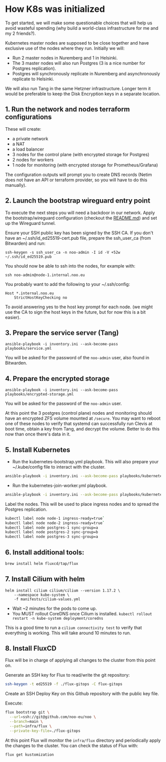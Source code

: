 # How K8s was initialized

To get started, we will make some questionable choices that will help us avoid
wasteful spending (why build a world-class infrastructure for me and my 2
friends?).

Kubernetes master nodes are supposed to be close together and have exclusive
use of the nodes where they run. Initially we will:

- Run 2 master nodes in Nuremberg and 1 in Helsinki.
- The 3 master nodes will also run Postgres (3 is a nice number for Postgres
  replication).
- Postgres will synchronously replicate in Nuremberg and
  asynchronously replicate to Helsinki.

We will also run Tang in the same Hetzner infrastructure. Longer term it would
be preferable to keep the Disk Encryption keys in a separate location.

## 1. Run the network and nodes terraform configurations

These will create:
- a private network
- a NAT
- a load balancer
- 3 nodes for the control plane (with encrypted storage for Postgres)
- 2 nodes for workers
- 1 node for monitoring (with encrypted storage for Prometheus/Grafana)

The configuration outputs will prompt you to create DNS records (Netim does not
have an API or terraform provider, so you will have to do this manually).

## 2. Launch the bootstrap wireguard entry point

To execute the next steps you will need a backdoor in our network. Apply the
bootstrap/wireguard configuration (checkout the
[README.md](../bootstrap/wireguard/README.md)) and set up the Wireguard tunnel.

Ensure your SSH public key has been signed by the SSH CA. If you don't have
an ~/.ssh/id_ed25519-cert.pub file, prepare the ssh_user_ca (from Bitwarden)
and run:

```
ssh-keygen -s ssh_user_ca -n noo-admin -I id -V +52w ~/.ssh/id_ed25519.pub
```

You should now be able to ssh into the nodes, for example with:

```
ssh noo-admin@node-1.internal.noo.eu
```

You probably want to add the following to your ~/.ssh/config:

```
Host *.internal.noo.eu
	StrictHostKeyChecking no
```

To avoid answering yes to the host key prompt for each node. (we might use the
CA to sign the host keys in the future, but for now this is a bit easier).

## 3. Prepare the service server (Tang)

```
ansible-playbook -i inventory.ini --ask-become-pass playbooks/service.yml
```

You will be asked for the password of the `noo-admin` user, also found in
Bitwarden.

## 4. Prepare the encrypted storage

```
ansible-playbook -i inventory.ini --ask-become-pass playbooks/encrypted-storage.yml
```

You will be asked for the password of the `noo-admin` user.

At this point the 3 postgres (control plane) nodes and monitoring should have an
encrypted ZFS volume mounted at `/secure`. You may want to reboot one of these
nodes to verify that systemd can successfully run Clevis at boot time, obtain a
key from Tang, and decrypt the volume. Better to do this now than once there's
data in it.

## 5. Install Kubernetes

- Run the kubernetes-bootstrap.yml playbook. This will also prepare your ~/.kube/config
  file to interact with the cluster.

```bash
ansible-playbook -i inventory.ini --ask-become-pass playbooks/kubernetes-bootstrap.yml
```

- Run the kubernetes-join-worker.yml playbook.

```bash
ansible-playbook -i inventory.ini --ask-become-pass playbooks/kubernetes-join-workers.yml
```

Label the nodes. This will be used to place ingress nodes and to spread the
Postgres replication.

```bash
kubectl label node node-1 ingress-ready=true`
kubectl label node node-2 ingress-ready=true`
kubectl label node postgres-1 sync-group=a
kubectl label node postgres-2 sync-group=b
kubectl label node postgres-3 sync-group=a
```

## 6. Install additional tools:

```bash
brew install helm fluxcd/tap/flux
```

## 7. Install Cilium with helm

```
helm install cilium cilium/cilium --version 1.17.2 \
    --namespace kube-system \
    -f manifests/cilium-values.yml
```

- Wait ~2 minutes for the pods to come up.
- You MUST rollout CoreDNS once Cilium is installed. `kubectl rollout restart -n kube-system deployment/coredns`

This is a good time to run a `cilium connectivity test` to verify that
everything is working. This will take around 10 minutes to run.

## 8. Install FluxCD

Flux will be in charge of applying all changes to the cluster from this
point on.

Generate an SSH key for Flux to read/write the git repository:

```bash
ssh-keygen -t ed25519 -f ./flux-gitops -C flux-gitops
```

Create an SSH Deploy Key on this Github repository with the public key file.

Execute:

```bash
flux bootstrap git \
  --url=ssh://git@github.com/noo-eu/noo \
  --branch=main \
  --path=infra/flux \
  --private-key-file=./flux-gitops
```

At this point Flux will monitor the `infra/flux` directory and periodically
apply the changes to the cluster. You can check the status of Flux with:

```bash
flux get kustomization
```

<!-- ## 9. CloudNativePG

Create the PV from the encrypted ZFS volumes:

```
kubectl apply -f manifests/postgres-pv.yml
```

Create the PG cluster:

```
kubectl apply -f manifests/postgres.yml
```

Install the CNPG Grafana dashboard:

```
helm upgrade --install \
  cnpg-grafana-cluster cnpg-grafana/cluster
``` -->